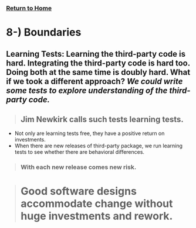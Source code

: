 ### [Return to Home](README.md)

# 8-) Boundaries

## **Learning Tests:** Learning the third-party code is hard. Integrating the third-party code is hard too. Doing both at the same time is doubly hard. What if we took a different approach? ***We could write some tests to explore understanding of the third-party code.***
>## Jim Newkirk calls such tests learning tests.

- Not only are learning tests free, they have a positive return on investments.
- When there are new releases of third-party package, we run learning tests to see whether there are behavioral differences.

>### With each new release comes new risk.

#
># Good software designs accommodate change without huge investments and rework.


